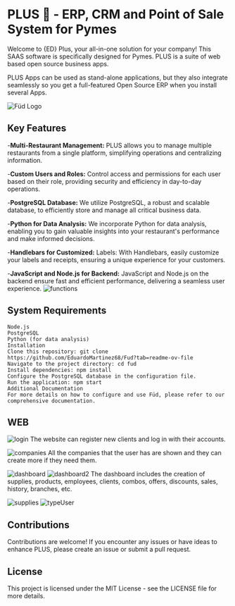 # PLUS 🚀 - ERP, CRM and Point of Sale System for Pymes
Welcome to {ED} Plus, your all-in-one solution for your company! This SAAS software is specifically designed for Pymes. PLUS is a suite of web based open source business apps.

PLUS Apps can be used as stand-alone applications, but they also integrate seamlessly so you get a full-featured Open Source ERP when you install several Apps.

![Füd Logo](/FUD.png)

## Key Features
-**Multi-Restaurant Management:** PLUS allows you to manage multiple restaurants from a single platform, simplifying operations and centralizing information.

-**Custom Users and Roles:** Control access and permissions for each user based on their role, providing security and efficiency in day-to-day operations.

-**PostgreSQL Database:** We utilize PostgreSQL, a robust and scalable database, to efficiently store and manage all critical business data.

-**Python for Data Analysis:** We incorporate Python for data analysis, enabling you to gain valuable insights into your restaurant's performance and make informed decisions.

-**Handlebars for Customized:**  Labels: With Handlebars, easily customize your labels and receipts, ensuring a unique experience for your customers.

-**JavaScript and Node.js for Backend:**  JavaScript and Node.js on the backend ensure fast and efficient performance, delivering a seamless user experience.
![functions](/functions.jpeg)

## System Requirements
    Node.js
    PostgreSQL
    Python (for data analysis)
    Installation
    Clone this repository: git clone https://github.com/EduardoMartinez68/Fud?tab=readme-ov-file
    Navigate to the project directory: cd fud
    Install dependencies: npm install
    Configure the PostgreSQL database in the configuration file.
    Run the application: npm start
    Additional Documentation
    For more details on how to configure and use Füd, please refer to our comprehensive documentation.
## WEB 
![login](/img_web/login.png)
The website can register new clients and log in with their accounts.

![companies](/img_web/companies.png)
All the companies that the user has are shown and they can create more if they need them.

![dashboard](/img_web/dashboard.png)
![dashboard2](/img_web/dashboard2.png)
The dashboard includes the creation of supplies, products, employees, clients, combos, offers, discounts, sales, history, branches, etc.

![supplies](/img_web/supplies.png)
![typeUser](/img_web/typeUser.png)



## Contributions
Contributions are welcome! If you encounter any issues or have ideas to enhance PLUS, please create an issue or submit a pull request.

## License
This project is licensed under the MIT License - see the LICENSE file for more details.